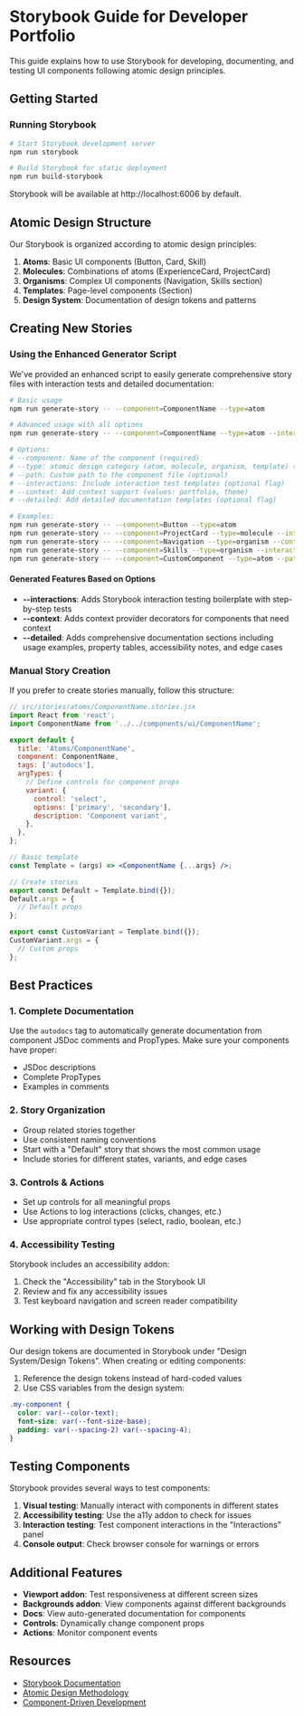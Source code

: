# Storybook Guide for Developer Portfolio

This guide explains how to use Storybook for developing, documenting, and testing UI components following atomic design principles.

## Getting Started

### Running Storybook

```bash
# Start Storybook development server
npm run storybook

# Build Storybook for static deployment
npm run build-storybook
```

Storybook will be available at http://localhost:6006 by default.

## Atomic Design Structure

Our Storybook is organized according to atomic design principles:

1. **Atoms**: Basic UI components (Button, Card, Skill)
2. **Molecules**: Combinations of atoms (ExperienceCard, ProjectCard)
3. **Organisms**: Complex UI components (Navigation, Skills section)
4. **Templates**: Page-level components (Section)
5. **Design System**: Documentation of design tokens and patterns

## Creating New Stories

### Using the Enhanced Generator Script

We've provided an enhanced script to easily generate comprehensive story files with interaction tests and detailed documentation:

```bash
# Basic usage
npm run generate-story -- --component=ComponentName --type=atom

# Advanced usage with all options
npm run generate-story -- --component=ComponentName --type=atom --interactions --context=portfolio --detailed

# Options:
# --component: Name of the component (required)
# --type: atomic design category (atom, molecule, organism, template) (required)
# --path: Custom path to the component file (optional)
# --interactions: Include interaction test templates (optional flag)
# --context: Add context support (values: portfolio, theme)
# --detailed: Add detailed documentation templates (optional flag)

# Examples:
npm run generate-story -- --component=Button --type=atom
npm run generate-story -- --component=ProjectCard --type=molecule --interactions
npm run generate-story -- --component=Navigation --type=organism --context=portfolio
npm run generate-story -- --component=Skills --type=organism --interactions --context=portfolio --detailed
npm run generate-story -- --component=CustomComponent --type=atom --path=src/custom/CustomComponent.jsx
```

#### Generated Features Based on Options

- **--interactions**: Adds Storybook interaction testing boilerplate with step-by-step tests
- **--context**: Adds context provider decorators for components that need context
- **--detailed**: Adds comprehensive documentation sections including usage examples, property tables, accessibility notes, and edge cases

### Manual Story Creation

If you prefer to create stories manually, follow this structure:

```jsx
// src/stories/atoms/ComponentName.stories.jsx
import React from 'react';
import ComponentName from '../../components/ui/ComponentName';

export default {
  title: 'Atoms/ComponentName',
  component: ComponentName,
  tags: ['autodocs'],
  argTypes: {
    // Define controls for component props
    variant: {
      control: 'select',
      options: ['primary', 'secondary'],
      description: 'Component variant',
    },
  },
};

// Basic template
const Template = (args) => <ComponentName {...args} />;

// Create stories
export const Default = Template.bind({});
Default.args = {
  // Default props
};

export const CustomVariant = Template.bind({});
CustomVariant.args = {
  // Custom props
};
```

## Best Practices

### 1. Complete Documentation

Use the `autodocs` tag to automatically generate documentation from component JSDoc comments and PropTypes. Make sure your components have proper:

- JSDoc descriptions
- Complete PropTypes
- Examples in comments

### 2. Story Organization

- Group related stories together
- Use consistent naming conventions
- Start with a "Default" story that shows the most common usage
- Include stories for different states, variants, and edge cases

### 3. Controls & Actions

- Set up controls for all meaningful props
- Use Actions to log interactions (clicks, changes, etc.)
- Use appropriate control types (select, radio, boolean, etc.)

### 4. Accessibility Testing

Storybook includes an accessibility addon:

1. Check the "Accessibility" tab in the Storybook UI
2. Review and fix any accessibility issues
3. Test keyboard navigation and screen reader compatibility

## Working with Design Tokens

Our design tokens are documented in Storybook under "Design System/Design Tokens". When creating or editing components:

1. Reference the design tokens instead of hard-coded values
2. Use CSS variables from the design system:

```css
.my-component {
  color: var(--color-text);
  font-size: var(--font-size-base);
  padding: var(--spacing-2) var(--spacing-4);
}
```

## Testing Components

Storybook provides several ways to test components:

1. **Visual testing**: Manually interact with components in different states
2. **Accessibility testing**: Use the a11y addon to check for issues
3. **Interaction testing**: Test component interactions in the "Interactions" panel
4. **Console output**: Check browser console for warnings or errors

## Additional Features

- **Viewport addon**: Test responsiveness at different screen sizes
- **Backgrounds addon**: View components against different backgrounds
- **Docs**: View auto-generated documentation for components
- **Controls**: Dynamically change component props
- **Actions**: Monitor component events

## Resources

- [Storybook Documentation](https://storybook.js.org/docs/react/get-started/introduction)
- [Atomic Design Methodology](https://bradfrost.com/blog/post/atomic-web-design/)
- [Component-Driven Development](https://www.componentdriven.org/)
